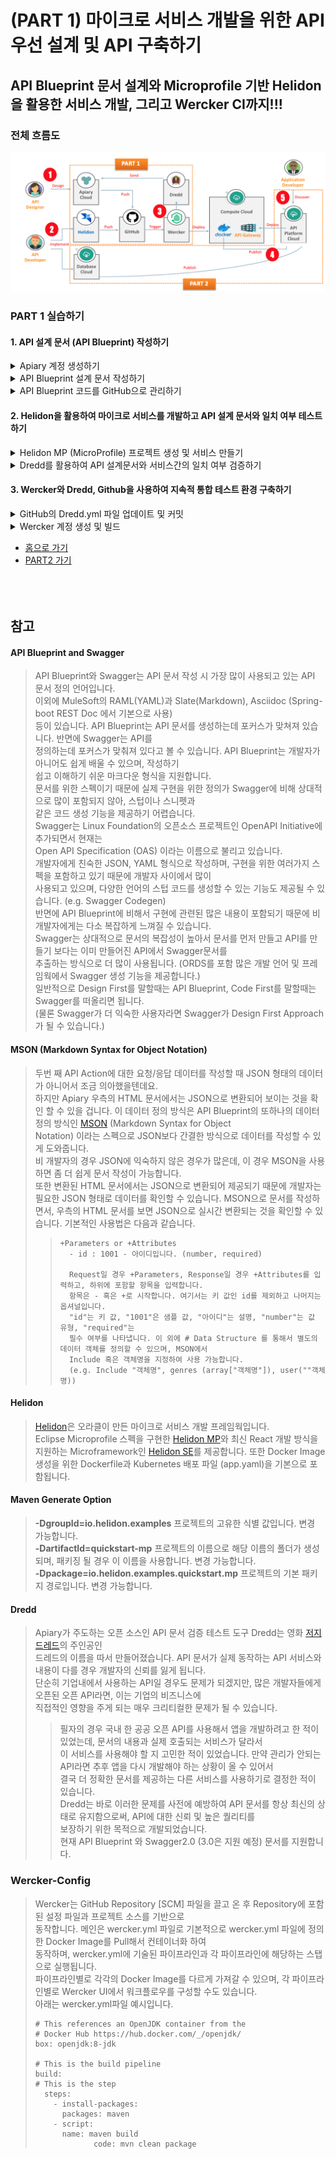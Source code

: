# (PART 1) 마이크로 서비스 개발을 위한 API 우선 설계 및 API 구축하기

## API Blueprint 문서 설계와 Microprofile 기반 Helidon을 활용한 서비스 개발, 그리고 Wercker CI까지!!!

### 전체 흐름도
![Scenario2](images/api_first_design_scenario.png)

### PART 1 실습하기
#### 1. API 설계 문서 (API Blueprint) 작성하기
<details>
<summary>Apiary 계정 생성하기</summary>
API 설계 문서를 작성하고 Mock Test를 하기 위한 Apiary 계정을 생성하는 단계입니다.  
만약 계정을 가지고 있다면 이 단계를 건너뜁니다.  

> [Apiary(https://apiary.io)](https://apiary.io) 홈페이지에 접속한 후 우측 상단의 **Sign up** 버튼을 클릭합니다.  
> <img src="images/apiary_home.png" width="80%">

> **Continue with GitHub** 버튼을 클릭합니다.  
> <img src="images/apiary_sign_up.png" width="40%">

> GitHub 계정을 입력하고 **Sign In** 버튼을 클릭합니다.  
> <img src="images/apiary_github_account1.png" width="40%">

> Apiary에서 GitHub에 인증을 위한 권한을 요청합니다.  
> **Authorize apiaryio** 버튼을 클릭합니다.  
> <img src="images/apiary_github_signup.png" width="40%">

> Apiary에서 사용할 이메일을 입력합니다.  
> GitHub 이메일을 입력합니다.  
> <img src="images/apiary_github_signup2.png" width="40%">

> Apiary 계정을 처음 만들면 기본 API 프로젝트 하나를 생성해야 합니다.  
> **Name your first API** 부분에 다음과 같이 *Movie API*를 입력하고 문서 타입은 API Blueprint로 선택합니다.  
> Apiary는 Swagger와 API Blueprint 두가지를 지원 합니다. (참고 -> [API Blueprint and Swagger](#api-blueprint-and-swagger)
> <img src="images/apiary_new_api.png" width="40%">

> Apiary 계정과 첫 API Blueprint 프로젝트를 성공적으로 생성하였습니다. :clap:  
> 생성을 하게 되면 좌측에 샘플 API Blueprint 마크다운과 에디터가 보이고, 우측에 HTML 문서가 보입니다.  
> <img src="images/apiary_write_api_1.png" width="100%">
</details>

<details>
<summary>API Blueprint 설계 문서 작성하기</summary>

이제부터 Movie API 설계 문서를 작성합니다.  
> 아래의 API Blueprint 코드를 복사해서 좌측 에디터의 샘플 Blueprint를 덮어 씁니다. 
>```markdown
> FORMAT: 1A
> HOST: http://polls.apiblueprint.org/
> 
> # Movie API
> 
> 영화 정보를 제공하는 API 입니다.
> 
> ## Movie Collection [/movies]
> 
> ### List All Movies [GET]
> 
> + Response 200 (application/json)
> 
>         [
>             {
>                 "id": 19995,
>                 "title": "Avatar",
>                 "release_date": "2009.12.18",
>                 "runtime" : 100
>             },
>             {
>                 "id": 2699,
>                 "title": "Titanic",
>                 "release_date": "1997.12.19",
>                 "runtime" :194
>             }
>         ]
> 
> ### Get a Movie [GET /movies/{id}?title={title}]
> 
> Movie ID와 Title로 조회하는 API 입니다.
> 
> + Parameters
>     - id : 2699 (number, required)
>     - title : Titanic (string, optional)
>     
> + Request
>     + Header
>             
>             Authorization : Basic AAA
> 
> + Response 200 (application/json)
>     + Attributes
>         - id : 2699 (number, required)
>         - title : Titanic
>         - release_date : 1997.12.19
>         - runtime : 194
>         - Include MovieDetail
>         - genres (array[Genres])
> 
> 
> 
> # Data Structure
> 
> ## MovieDetail (object)
> - overview : In the 22nd century, a paraplegic Marine is dispatched to the moon Pandora on a unique mission, but becomes torn between following orders and protecting an alien civilization. (string)
> - status : Released
> - homepage : http://www.titanicmovie.com
> - vote_average : 7.2
> - vote_count : 12114
> 
> 
> ## Genres (object)
> - id : 18 (number, required)
> - name : Drama (string, required)
>```

> 요청/응답 데이터 정의는 두 가지 유형을 보여주기 위해 JSON 형식과 [MSON](#mson) 형식으로 정의하였습니다.  
> 자동으로 변환된 HTML문서를 오른쪽 영역에서 볼 수 있습니다.  
> **List All Movies**와 **Get a Movie**를 클릭하여 각각의 서비스 URL, 요청 파리미터 및 JSON 응답, Mock URL을 확인할 수 있습니다.  
> 우측 상단의 Save 버튼을 클릭하여 저장합니다.  
> ![apiary_write_complete](images/apiary_write_complete.png)

* * *
<details>
<summary>:point_right: (선택사항) 작성된 API Blueprint에 대한 설명으로 한번 읽어보세요. (클릭)</summary>

> 첫 번째 라인은 API Blueprint 버전 정도로 생각하면 됩니다.  
> 현재 API Blueprint spec은 1A revision 9 입니다.  
> ```markdown
> FORMAT: 1A
> ```
>
> 실제 서비스할 Production 서버의 주소입니다.  
> 처음에는 Production 환경이 없기 때문에 변경하지 않습니다.
> ```markdown
> HOST: http://polls.apiblueprint.org/
> ```
>
> API 문서 이름입니다. 한글도 가능합니다.
> ```markdown
> # Movie API
> ```
>
> API에 대한 설명, 소개를 적는 부분입니다.  
> ```markdown
> 영화 정보를 제공하는 API 입니다.
> ```
>
> API에 대한 엔드포인트 URL입니다.  
> ```markdown
> ## Movie Collection [/movies]
> ```
>
> API 엔드포인트에 대한 Action (GET/POST/PUT/DELETE)을 정의합니다.  
> ```markdown
> ### List All Movies [GET]
> ```
>
> 응답 JSON 샘플입니다.  
> ```markdown
>         [
>             {
>                 "id": 19995,
>                 "title": "Avatar",
>                 "release_date": "2009.12.18",
>                 "runtime" : 100
>             },
>             {
>                 "id": 2699,
>                 "title": "Titanic",
>                 "release_date": "1997.12.19",
>                 "runtime" :194
>             }
>         ]
> ```
>
> 두번 째는 파라미터를 받아서 조회하여 반환되는 Action입니다.  
> 다음과 같이 Path 파라미터(id)와 Query 파라미터(title) 정의합니다.  
> ```markdown
> ### Get a Movie [GET /movies/{id}?title={title}]
>
> Movie ID와 Title로 조회하여 상세 Movie 정보를 반환합니다.
> ```
>
> 요청 파라미터 부분입니다. JSON 샘플이 아닌 [MSON](#mson) 방식을 사용합니다.
> ```markdown
> + Parameters
>     - id : 2699 (number, required)
>     - title : Titanic (string, optional)
>
> + Request
>     + Header
>
>             Authorization : Basic AAA
> ```
>
> 응답 파라미터 부분입니다. JSON 샘플이 아닌 API Blueprint의 [MSON](#mson) 방식을 사용합니다.
> ```markdown
> + Response 200 (application/json)
>     + Attributes
>         - id : 2699 (number, required)
>         - title : Titanic
>         - release_date : 1997.12.19,
>         - runtime : 194
>         - Include MovieDetail
>         - genres (array[Genres])
>
>
>
> # Data Structure
>
> ## MovieDetail (object)
> - overview : In the 22nd century, a paraplegic Marine is dispatched to the moon Pandora on a unique mission, but becomes torn between following orders and protecting an alien civilization. (string)
> - status : Released
> - homepage : http://www.titanicmovie.com
> - vote_average : 7.2
> - vote_count : 12114
>
>
> ## Genres (object)
> - id : 18 (number, required)
> - name : Drama (string, required)
> ```
>
> 위 데이터 정의 방식은 API Blueprint에서 지원하는 MSON 이라고 하는 데이터 정의 스펙입니다.  
> [참고 -> MSON (Markdown Syntax for Object Notation)](#mson)
</details>

* * *

</details>

<details>
<summary>API Blueprint 코드를 GitHub으로 관리하기</summary>

작성된 API Blueprint 를 GitHub에 푸시하여 형상관리를 할 수 있습니다.  
이 작업을 위해서는 Apiary와 GitHub Sync가 되어야 하는데, 이 과정을 보여줍니다.

> 먼저 GitHub에 Repository를 하나 생성합니다.   
> GitHub에 로그인한 후 New repository를 클릭합니다.  
> <img src="images/create_github_repo.png" width="80%">

> Repository 이름을 입력합니다. 여기서는 *oraclecloud_api_handson* 이라는 이름으로 생성합니다.  
> <img src="images/create_github_repo2.png" width="80%">

> 아래 Import code를 클릭합니다.  
> 본 과정에서 사용되는 소스와 설정파일을 포함한 Repository를 복제하여 생성할 것입니다. 
> <img src="images/import_github_code.png" width="60%">

> clone URL에 아래와 같이 입력하고, Begin Import를 클릭합니다.  
> Import하는 레파지토리에는 Helidon 소스, Dredd 및 Wercker 설정 파일등이 포함되어 있으며, 이후 실습에서 사용됩니다.  
>```
> https://github.com/mangdan/oraclecloud_api_handson
>```
> <img src="images/github_import_repo.png" width="60%">

> GitHub Repository가 생성되었습니다.  
> Repository 링크를 클릭하면 Repository와 Import한 파일들을 확인 할 수 있습니다.  
> <img src="images/github_import_complete.png" width="60%">

> 이제 Apiary 상단의 사람 모양 아이콘 옆 Settings 아이콘을 클릭합니다.  
> 이 Settings 는 작성한 문서에 대한 설정을 하기 위한 설정 버튼입니다.  
> <img src="images/apiary_doc_settings.png" width="80%">

> 맨 하단 *Link your GitHub account* 버튼을 클릭합니다.  
> <img src="images/doc_link_github.png" width="60%">

> *List all repositories* 버튼을 클릭합니다.  
> <img src="images/list_all_repo.png" width="60%">

> Apiary가 GitHub 접근 권한을 부여하기 위해 *Authorize apairyio* 버튼을 클릭합니다.  
> <img src="images/auth_github_aiary.png" width="60%">

> 다시 아래 *Link your GitHub account* 버튼을 클릭하면 다음과 같이 생성한 repository를 선택할 수 있습니다.  
> 옆의 Connect 버튼을 클릭합니다.  
> <img src="images/conn_git_repo.png" width="60%">
 
> *Commit and start sync* 버튼을 클릭합니다.  
> <img src="images/commit_and_sync.png" width="60%">

> 작성한 API Blueprint문서와 GitHub Repository가 싱크됩니다.  
> <img src="images/apiary_git_sync_complete.png" width="80%">

> 다시 상단의 Editor 버튼을 클릭하면 우측 **Save** 버튼 옆에 **Push** 버튼이 생성 된 것을 확인하실 수 있습니다.  
> 이제 문서를 변경하면 변경이 되었다는 알림(빨간점)이 Push 버튼에 나타나며, Push 버튼을 클릭하여 GitHub에 바로 푸시할 수 있습니다.  
> <img src="images/apiary_push_btn.png" width="80%">

> GitHub Repository에는 apiary.apib 파일이 생성됩니다.  
> GitHub에 생성된 파일을 클릭하여 내용을 확인합니다.  
> <img src="images/github_doc.png" width="60%">
</details>

#### 2. Helidon을 활용하여 마이크로 서비스를 개발하고 API 설계 문서와 일치 여부 테스트하기
<details>
<summary>Helidon MP (MicroProfile) 프로젝트 생성 및 서비스 만들기</summary>

> 작업은 Visual Studio Code를 통해서 진행합니다.  
> Visual Studio Code를 실행하고 Visual Studio Code 상단 터미널을 클릭하고 새 터미널을 오픈합니다.  
> 다음과 같이 Maven Path와 Java Home 환경 변수를 체크합니다.
>    - **Visual Studio Code 터미널: Windows PowerShell 기준**
> ```
> mvn -version
> echo $env:JAVA_HOME
> ```
> <img src="images/vscode_confirm_env.png" width="80%">

<details>
<summary>&nbsp;&nbsp;&nbsp;&nbsp;:point_right: (선택사항) Maven Path와 Java Home 변수 설정 안되어 있을 경우 (클릭)</summary>

> Maven Path와 Java Home 설정이 안되어 있을 경우 Windows Command 창을 열고 다음과 같이 실행합니다.  
> 아래 Maven과 JDK는 자신의 PC 설치 위치를 확인하고 설정하여야 합니다.
> ```
> setx path "%PATH%;c:\Oracle\apache-maven-3.6.0\bin"
> 
> setx JAVA_HOME "c:\Program Files\Java\jdk1.8.0_202"
> ```
</details><br>

> 여기서는 MicroProfile 기반 Helidon 프로젝트로 API를 개발합니다. [참고 -> Helidon](#helidon)  
> ***실습 시간 관계상 미리 생성한 프로젝트로 진행합니다.***  
> 만약 c:\Oracle\workspace\helidon-moviesvc-mp 프로젝트 폴더가 없을 경우  
> 아래 ***Helidon MP/SE 템플릿 프로젝트를 새로 생성하는 방법*** 을 참고하시기 바랍니다.  
> Visual Studio Code 좌측 상단의 아래 이미지 클릭, **폴더 열기** 버튼 클릭 후  
> c:\Oracle\workspace 폴더를 선택하고 열기를 클릭합니다.  
> <img src="images/mscode_open_workspace.png" width="80%">

> 기본 Helidon MP Project Template Structure 입니다.  
> <img src="images/helidon_base_structure.png" width="30%">

> Visual Studio Code 터미널에서 생성한 프로젝트 폴더로 이동 후 다음과 같이 패키징 및 서비스 실행합니다.  
> :large_orange_diamond: 명령어 실행은 생성한 Helidon 프로젝트 폴더 안에서 실행합니다.
>    - **Visual Studio Code 터미널에서 수행**
> ```
> cd c:\Oracle\workspace\helidon-moviesvc-mp
>
> mvn package
>
> java -jar target/helidon-moviesvc-mp.jar
> ```

> 다음과 같이 브라우저로 접속해봅니다.  
> Helidon 템플릿으로 생성한 샘플 REST API 수행결과를 확인합니다.
>```
> http://localhost:8080/greet
>```
> <img src="images/helidon_greet_hello.png" width="60%">  
>
> **VS Code 터미널에서 Ctrl + C로 실행중인 프로세스를 종료합니다.**  

***

<details>
<summary>:point_right: (선택사항) Helidon MP/SE 템플릿 프로젝트를 새로 생성하는 방법 (클릭)</summary>

Maven generate (참조 -> [Maven Generate Option](#maven-generate-option)를 통해 Helidon 템플릿 프로젝트와  
디자인 타임 라이브러리, 런타임 라이브러리를 다운로드 받습니다. 네트워크 환경에 따라 대략 5분 ~ 10분 가량 소요됩니다.  
다음은 실행 명령어 예제입니다. 실습에서는 Helidon (MP)만 생성합니다.  
workspace 폴더 하위에 생성하므로 해당 폴더로 이동합니다.  
:exclamation: Maven generate는 현재 Windows PowerShell에서 오류가 발생합니다.  Windows Command에서 실행하세요.  
> ```
> cd c:\Oracle\workspace
> ```

다음을 실행합니다. 
> Helidon MP 
> ```
> mvn archetype:generate -DinteractiveMode=false -DarchetypeGroupId=io.helidon.archetypes -DarchetypeArtifactId=helidon-quickstart-mp -DarchetypeVersion=0.11.0 -DgroupId=io.helidon.examples -DartifactId=helidon-moviesvc-mp -Dpackage=io.helidon.examples.quickstart.mp
> ```

**Helidon SE는 본 실습에서 사용하지 않습니다.**
> Helidon SE
> ```
> mvn archetype:generate -DinteractiveMode=false -DarchetypeGroupId=io.helidon.archetypes -DarchetypeArtifactId=helidon-quickstart-se -DarchetypeVersion=0.11.0 -DgroupId=io.helidon.examples -DartifactId=helidon-moviesvc-mp -Dpackage=io.helidon.examples.quickstart.se
> ```

> 관련된 라이브러리와 메이븐 플러그인을 다운로드 받습니다.  
> 다운로드가 완료되면 다음과 같이 Build Success 화면을 볼 수 있습니다.  
> <img src="images/maven_generate_helidon.png" width="80%">

> Helidon MP Project Template Structure입니다.  
> <img src="images/helidon_base_structure.png" width="30%">

> 생성된 프로젝트 폴더로 이동 후 다음과 같이 패키징을 합니다.  
> :large_orange_diamond: 명령어 실행은 생성한 Helidon 프로젝트 폴더 안에서 실행합니다.
>    - **Visual Studio Code 터미널에서 수행**
>```
> cd helidon-moviesvc-mp
>
> mvn package
>
> java -jar target/helidon-moviesvc-mp.jar
>```
</details>

***

Apiary에서 설계한 문서 (Movie API) 기반으로 간단하게 개발된 소스를 활용하여 패키징 및 테스트합니다.   
> VS Code 터미널에서 Ctrl + C로 실행중인 프로세스를 종료합니다.  
> 다음과 같이 처음 생성한 본인의 GitHub 계정에서 관련된 소스를 로컬로 Clone합니다. (apiary blueprint 포함)  
> ***실습 시간 관계상 미리 다운로드 받은 레파지토리로 진행합니다. 아래 단계는 건너뜁니다.***  
> ***만일, c:\Oracle\oraclecloud_api_handson 폴더가 없을 경우 다음 git clone을 실행하세요.***  
>```
> git clone https://github.com/{본인깃헙계정명}/oraclecloud_api_handson c:\Oracle\oraclecloud_api_handson
>```

> GitHub에서 받은 Helidon 프로젝트로 미리 구현해 놓은 Movie API 소스를 내 프로젝트로 복사합니다.  
>```
> cp c:\Oracle\oraclecloud_api_handson\movie_api\movie*.json c:\Oracle\workspace\helidon-moviesvc-mp\src\main\resources
>
> cp c:\Oracle\oraclecloud_api_handson\movie_api\*.java c:\Oracle\workspace\helidon-moviesvc-mp\src/main/java/io/helidon/examples/quickstart/mp
>```
> <img src="images/clone_cp.png" width="100%">

> 포로젝트를 다시 패키징 및 실행합니다.   
> :large_orange_diamond: 명령어 실행은 생성한 Helidon 프로젝트 폴더 안에서 실행합니다.
>    - **Visual Studio Code 터미널에서 수행**
>```
> cd c:\Oracle\workspace\helidon-moviesvc-mp
> 
> mvn package
>
> java -jar target/helidon-moviesvc-mp.jar
>```
> <img src="images/helidon_movie_run.png" width="100%">

> 다음과 같이 브라우저로 접속해봅니다.
> Helidon 템플릿으로 생성한 샘플 REST API가 이제 구현되어 Movie API로써 수행결과를 확인합니다.
>```
> http://localhost:8080/movies
>
> http://localhost:8080/movies/2699?title=titanic
>```
> ![helidon_run_movie](images/helidon_run_movie.png)
> ![helidon_run_movie_titanic](images/helidon_run_movie_titanic.png)  
> **VS Code 터미널에서 Ctrl + C로 실행중인 프로세스를 종료합니다.**  
</details>

<details>
<summary>Dredd를 활용하여 API 설계문서와 서비스간의 일치 여부 검증하기</summary>

Dredd([참고 -> Dredd](#dredd))는 Apiary에서 주도하는 오픈소스이며, API 문서와 구현된 서비스간 일치 여부를 검증,  
테스트하는 도구입니다. 현재 API Blueprint와 Swagger를 지원합니다.  

> Apiary에 접속해서 Movie API 상단 **Tests**을 클릭합니다.  
> Tutorials 탭을 클릭하면 다음과 같이 3 스탭으로 Dredd 테스트를 수행하도록 가이드를 볼 수 있습니다.  
> ![dredd_install_init](images/dredd_install_init_new.png)

> 위 작업을 순서대로 수행합니다.  
> Visual Studio Code의 터미널 환경에서 Dredd Install 작업을 수행합니다.  
> 작업 위치는 Helidon Project (quickstart-mp) 입니다.  
>    - **Visual Studio Code 터미널에서 수행**

> 1. Dredd 툴을 설치합니다.  
>```
> npm install -g dredd 
>```
> <img src="images/dredd_install.png" width="100%">

> 2. dredd init 명령을 수행합니다.  
> 참고로 로컬 테스트를 위해서는 Apiary에서 다운로드 받은 API Blueprint 파일 (확장자 .apib)이 필요합니다.  
> 실습 시간 관계상 helidon-moviesvc-mp 폴더에 사전에 다운로드 받아 준비되어 있습니다.(apiary.apib)  
>    - **여기서 apairyApikey와 ApiaryApiName은 본인의 Apiary 문서로 리포트를 전송하기 위해 사용됩니다.**  
>    - **아래 내용 중 굵게 표시된 부분을 동일하게 입력하고 엔터를 입력합니다.**
> <code><pre>dredd init -r apiary -j apiaryApiKey:<B>{본인의 apiaryApiKey}</B> -j <B>{본인의 apiaryApiName}:movieapi69</B>
> 
> ? Location of the API description document <B>apiary.apib</B>
> ? Command to start the API server under test <B>java -jar target/helidon-moviesvc-mp.jar</B>
> ? Host of the API under test <B>http://localhost:8080</B>
> ? Do you want to use hooks to customize Dredd's behavior? <B>Y</B>
> ? Programming language of the hooks <B>JavaScript</B>
> ? Found Travis CI configuration, do you want to add Dredd? <B>N</B>
> </pre></code>
> ![dredd_init](images/dredd_init.png)
>> **선택사항)** 만일 본인이 직접 작성한 API Blueprint 파일을 사용하고 싶으면 다음 명령어로 직접 다운로드 받아서  
>> 진행하시기 바랍니다. 참고로 Windows Powershell 명령어 이므로 Visual Studio Code 터미널에서 수행하며,  
>> DownloadFile URL에서 apiaryApiName은 위에 메모한 apiaryApiName 이름으로 변경하여 실행합니다.  
>>    - **Windows Powershell 명령어 이므로 Visual Studio Code 터미널에서 수행**  
>>    - **DownloadFile URL에서 apiaryApiName은 위에 메모한 apiaryApiName 이름으로 변경하여 실행합니다.**  
>>```
>> (New-Object Net.WebClient).DownloadFile('https://{apiaryApiName}.docs.apiary.io/api-description-document','c:\Oracle\workspace\helidon-moviesvc-mp\apiary.apib')
>>```

> 3. Dredd.yml 파일이 생성되었습니다. Dredd.yml 파일을 이용하여 Dredd를 실행합니다.  
>```
> dredd
>```

> <img src="images/local_dredd_test.png" width="100%">

> Apiary Tests 로 다시 들어가보면 테스트 결과 리포트를 볼 수 있습니다.  
> ** Apiary에서 정의한 Movie API 스펙에 맞게 Helidon기반 REST API가 잘 구현되었는지 테스트한 결과 입니다. **
> <img src="images/apiary_dredd_result.png" width="100%">
</details>


#### 3. Wercker와 Dredd, Github을 사용하여 지속적 통합 테스트 환경 구축하기

<details>
<summary>GitHub의 Dredd.yml 파일 업데이트 및 커밋</summary>
 
> Continuous Integration & Delivery 솔루션인 Wercker는 GitHub과 같은 SCM과 연결되어 동작합니다.  
> 여기서는 처음에 생성한 GitHub Repository를 연결하여 진행합니다.  
>```
> https://github.com/{본인깃헙계정명}/oraclecloud_api_handson
>```

> 위 GitHub Repository에는 Wercker와 Helidon 소스, 기타 관련 설정 파일들이 포함되어 있으며,  
> Wercker는 wercker.yml 파일에 기술된 스탭과 파이프라인을 기반으로 실행됩니다. [(참고 -> Wercker Config)](#wercker-config)  
> <img src="images/mygithub_repo.png" width="60%">

> 여기서 Dredd.yml의 apiaryApiKey와 apiaryApiName은 본인이 만든 API Blueprint를 기준으로 변경해야 합니다.  
> Apiary의 상단 Tests 링크를 클릭하고 Tutorial 탭에서 dredd init 라인에 있는 apiaryApiKey와 apiaryApiName을 복사합니다.  
> <img src="images/dredd_install_init_2.png" width="80%">

> GitHub Repository로 가서 dredd.yml파일을 클릭하고 우측 상단의 연필 아이콘을 클릭합니다.
> <img src="images/github_dredd.png" width="80%">

> 다음과 같이 본인의 apiaryApiKey와 apiaryApiName 값으로 수정하고 하단 **Commit Changes** 버튼을 클릭하여 커밋합니다.  
> <img src="images/github_dredd_modify.png" width="80%">
</details>
 
<details>
<summary>Wercker 계정 생성 및 빌드</summary>

> [Wercker 바로가기](https://app.wercker.com)  
> Wercker는 컨테이너 기반의 CI/CD 도구입니다. Dredd로 로컬에서 간단히 테스트를 할 수 있지만, 구현 API 수가 많아지면,
> Wercker와 GitHub을 활용하여 개발 소스 Commit과 동시에 자동으로 테스트를 수행하도록 하여, 검증 및 테스트 및 결과 리포트을 자동화할 수 있습니다.
> 우선 GitHub 계정을 활용하여 Wercker 계정을 생성합니다.  
> [Wercker](#http://app.wercker.com)에 접속합니다. 상단의 **Sign Up** 버튼을 클릭합니다.  
> <img src="images/wercker_home.png" width="80%">

> **SIGN UP USING GITHUB** 버튼을 클릭하고 GitHub 아이디와 패스워드를 입력합니다.  
> <img src="images/wercker_github_signup.png" width="60%">

> **Authorize wercker** 버튼을 클릭합니다.  
> <img src="images/wercker_github_auth.png" width="60%">

> Name, Email을 입력하고 **FINISH UP** 버튼을 클릭합니다.  
> <img src="images/wercker_email.png" width="60%">

> **Create your first application** 버튼을 클릭합니다.  
> 혹은 우측 상단의 + 버튼을 클릭하고, Add Application을 선택합니다.  
> <img src="images/wercker_create_first_app.png" width="80%">

> 다음과 같이 SCM을 GitHub으로 선택하고 Next 버튼을 클릭합니다.  
> <img src="images/wercker_create_new_app_1.png" width="60%">

> GitHub Repository를 선택합니다.  
> <img src="images/wercker_create_new_app_2.png" width="60%">

> **Wercker will check out the code without using an SSH key** 선택합니다.  
> <img src="images/wercker_create_new_app_3.png" width="60%">

> **Create** 버튼을 클릭하여 Wercker Application을 생성합니다.  
> 혹은 우측 상단의 + 버튼을 클릭하고 Add Application을 선택합니다.  
> <img src="images/wercker_create_new_app_4.png" width="80%">

> Wercker Application을 성공적으로 생성하였습니다.  
> <img src="images/wercker_create_new_app_5.png" width="80%">

> 맨 아래 **trigger a build now** 버튼을 클릭하면 빌드가 시작됩니다.  
> <img src="images/wercker_trigger_build_now.png" width="100%">

> 구성한 Wercker Application에 의해 빌드가 진행되는 상황과 내역을 볼 수 있습니다.  

> Wercker trigger가 작동하면서 자동으로 Build가 시작되는 것을 확인할 수 있습니다.  
> <img src="images/wercker_build_start.png" width="80%">

> Wercker에서 Build 및 Test가 오류 없이 완료되었습니다.  
> <img src="images/wercker_build_complete.png" width="80%">

> Apiary의 Tests로 들어가서 **Continuous Integration**을 클릭하면 다음과 같이 Dredd가 전송한   
> 결과 리포트를 확인할 수 있습니다.  
> <img src="images/apiary_ci_result.png" width="100%">
>
>> 오류난 상황을 만들어보고 싶으면 다음 Apiary에서 작성한 Movie API의 44번째 라인을 다음과 같이 수정하고  
>> 우측 상단의 Save, Push를 하면 오류 및 오류 정보를 Apiary에서 확인할 수 있습니다. **(선택사항 입니다.)**
>>```
>> - id : 2699 (number, required)    ---->     - id : 2699 (string, required)
>>```

> API Blueprint 문서와 API 소스가 변경이 일어나면 Wercker에 의해서 자동으로 문서 호환 여부를 체크하여 결과를  
> 다양한 채널 (Apiary, 이메일, Slack 등)로 전송해줍니다.  
> Wercker가 CI/CD 솔루션이므로 모든 테스트를 마친 API는 최종적으로는 다양한 운영 환경에 자동 배포가 되며, 
> API 문서와 서비스를 항상 최신의 상태로 유지시켜 줍니다.  

> <img src="images/wercker_first_build.png" width="80%">
</details>

- [홈으로 가기](README.md)  
- [PART2 가기](HOL-PART2.md)
<br><br><br><br>

## 참고
#### API Blueprint and Swagger
> API Blueprint와 Swagger는 API 문서 작성 시 가장 많이 사용되고 있는 API 문서 정의 언어입니다.  
> 이외에 MuleSoft의 RAML(YAML)과 Slate(Markdown), Asciidoc (Spring-boot REST Doc 에서 기본으로 사용)  
> 등이 있습니다. API Blueprint는 API 문서를 생성하는데 포커스가 맞쳐져 있습니다. 반면에 Swagger는 API를  
> 정의하는데 포커스가 맞춰져 있다고 볼 수 있습니다. API Blueprint는 개발자가 아니어도 쉽게 배울 수 있으며, 작성하기  
> 쉽고 이해하기 쉬운 마크다운 형식을 지원합니다.  
> 문서를 위한 스펙이기 때문에 실제 구현을 위한 정의가 Swagger에 비해 상대적으로 많이 포함되지 않아, 스텁이나 스니펫과  
> 같은 코드 생성 기능을 제공하기 어렵습니다.  
> Swagger는 Linux Foundation의 오픈소스 프로젝트인 OpenAPI Initiative에 추가되면서 현재는  
> Open API Specification (OAS) 이라는 이름으로 불리고 있습니다.  
> 개발자에게 친숙한 JSON, YAML 형식으로 작성하며, 구현을 위한 여러가지 스펙을 포함하고 있기 때문에 개발자 사이에서 많이  
> 사용되고 있으며, 다양한 언어의 스텁 코드를 생성할 수 있는 기능도 제공될 수 있습니다. (e.g. Swagger Codegen)  
> 반면에 API Blueprint에 비해서 구현에 관련된 많은 내용이 포함되기 때문에 비 개발자에게는 다소 복잡하게 느껴질 수 있습니다.  
> Swagger는 상대적으로 문서의 복잡성이 높아서 문서를 먼저 만들고 API를 만들기 보다는 이미 만들어진 API에서 Swagger문서를  
> 추출하는 방식으로 더 많이 사용됩니다. (ORDS를 포함 많은 개발 언어 및 프레임웍에서 Swagger 생성 기능을 제공합니다.)  
> 일반적으로 Design First를 말할때는 API Blueprint, Code First를 말할때는 Swagger를 떠올리면 됩니다.  
> (물론 Swagger가 더 익숙한 사용자라면 Swagger가 Design First Approach가 될 수 있습니다.)  

#### MSON (Markdown Syntax for Object Notation) <a id="mson"></a>
> 두번 째 API Action에 대한 요청/응답 데이터를 작성할 때 JSON 형태의 데이터가 아니어서 조금 의아했을텐데요.  
> 하지만 Apiary 우측의 HTML 문서에서는 JSON으로 변환되어 보이는 것을 확인 할 수 있을 겁니다.
> 이 데이터 정의 방식은 API Blueprint의 또하나의 데이터 정의 방식인 [MSON](https://apiblueprint.org/documentation/mson/specification.html) (Markdown Syntax for Object  
> Notation) 이라는 스펙으로 JSON보다 간결한 방식으로 데이터를 작성할 수 있게 도와줍니다.  
> 비 개발자의 경우 JSON에 익숙하지 않은 경우가 많은데, 이 경우 MSON을 사용하면 좀 더 쉽게 문서 작성이 가능합니다.  
> 또한 변환된 HTML 문서에서는 JSON으로 변환되어 제공되기 때문에 개발자는 필요한 JSON 형태로 데이터를 확인할 수 있습니다. 
> MSON으로 문서를 작성하면서, 우측의 HTML 문서를 보면 JSON으로 실시간 변환되는 것을 확인할 수 있습니다.
> 기본적인 사용법은 다음과 같습니다.  
>>```
>> +Parameters or +Attributes  
>>   - id : 1001 - 아이디입니다. (number, required)   
>> 
>>   Request일 경우 +Parameters, Response일 경우 +Attributes를 입력하고, 하위에 포함할 항목을 입력합니다.
>>   항목은 - 혹은 +로 시작합니다. 여기서는 키 값인 id를 제외하고 나머지는 옵셔널입니다.  
>>   "id"는 키 값, "1001"은 샘플 값, "아이디"는 설명, "number"는 값 유형, "required"는  
>>   필수 여부를 나타냅니다. 이 외에 # Data Structure 를 통해서 별도의 데이터 객체를 정의할 수 있으며, MSON에서  
>>   Include 혹은 객체명을 지정하여 사용 가능합니다.  
>>   (e.g. Include "객체명", genres (array["객체명"]), user(""객체명))
>>```

#### Helidon
> [Helidon](https://helidon.io)은 오라클이 만든 마이크로 서비스 개발 프레임웍입니다.  
> Eclipse Microprofile 스펙을 구현한 [Helidon MP](https://helidon.io/docs/latest/#/guides/02_MP_REST_web-service)와 최신 React 개발 방식을 지원하는 Microframework인 [Helidon SE](https://helidon.io/docs/latest/#/guides/01_SE_REST_web-service)를 제공합니다. 
> 또한 Docker Image 생성을 위한 Dockerfile과 Kubernetes 배포 파일 (app.yaml)을 기본으로 포함됩니다.  

#### Maven Generate Option
> **-DgroupId=io.helidon.examples**  프로젝트의 고유한 식별 값입니다. 변경 가능합니다.  
> **-DartifactId=quickstart-mp**     프로젝트의 이름으로 해당 이름의 폴더가 생성되며, 패키징 될 경우 이 이름을 사용합니다. 변경 가능합니다.  
> **-Dpackage=io.helidon.examples.quickstart.mp**  프로젝트의 기본 패키지 경로입니다. 변경 가능합니다.  

#### Dredd
> Apiary가 주도하는 오픈 소스인 API 문서 검증 테스트 도구 Dredd는 영화 [저지 드레드](#dredd)의 주인공인  
> 드레드의 이름을 따서 만들어졌습니다. API 문서가 실제 동작하는 API 서비스와 내용이 다를 경우 개발자의 신뢰를 잃게 됩니다.  
> 단순히 기업내에서 사용하는 API일 경우도 문제가 되겠지만, 많은 개발자들에게 오픈된 오픈 API라면, 이는 기업의 비즈니스에  
> 직접적인 영향을 주게 되는 매우 크리티컬한 문제가 될 수 있습니다.  
>> 필자의 경우 국내 한 공공 오픈 API를 사용해서 앱을 개발하려고 한 적이 있었는데, 문서의 내용과 실제 호출되는 서비스가 달라서  
>> 이 서비스를 사용해야 할 지 고민한 적이 있었습니다. 만약 관리가 안되는 API라면 추후 앱을 다시 개발해야 하는 상황이 올 수 있어서  
>> 결국 더 정확한 문서를 제공하는 다른 서비스를 사용하기로 결정한 적이 있습니다.  
> Dredd는 바로 이러한 문제를 사전에 예방하여 API 문서를 항상 최신의 상태로 유지함으로써, API에 대한 신뢰 및 높은 퀄리티를  
> 보장하기 위한 목적으로 개발되었습니다.  
> 현재 API Blueprint 와 Swagger2.0 (3.0은 지원 예정) 문서를 지원합니다.

### Wercker-Config
> Wercker는 GitHub Repository [SCM] 파일을 끌고 온 후 Repository에 포함된 설정 파일과 프로젝트 소스를 기반으로  
> 동작합니다. 메인은 wercker.yml 파일로 기본적으로 wercker.yml 파일에 정의한 Docker Image를 Pull해서 컨테이너화 하여  
> 동작하며, wercker.yml에 기술된 파이프라인과 각 파이프라인에 해당하는 스탭으로 실행됩니다.  
> 파이프라인별로 각각의 Docker Image를 다르게 가져갈 수 있으며, 각 파이프라인별로 Wercker UI에서 워크플로우를 구성할 수도 있습니다.  
> 아래는 wercker.yml파일 예시입니다.
>```
> # This references an OpenJDK container from the
> # Docker Hub https://hub.docker.com/_/openjdk/
> box: openjdk:8-jdk
> 
> # This is the build pipeline
> build:
> # This is the step
>   steps:
>     - install-packages:
>       packages: maven
>     - script:
>       name: maven build
>              code: mvn clean package
>```
